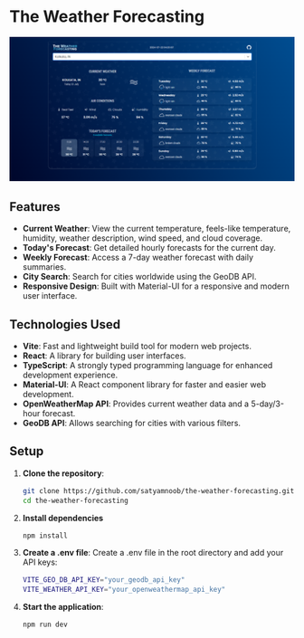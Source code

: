# The Weather Forecasting

![Screenshot](./public/Screenshot.png "The Weather Forecasting")


## Features

- **Current Weather**: View the current temperature, feels-like temperature, humidity, weather description, wind speed, and cloud coverage.
- **Today's Forecast**: Get detailed hourly forecasts for the current day.
- **Weekly Forecast**: Access a 7-day weather forecast with daily summaries.
- **City Search**: Search for cities worldwide using the GeoDB API.
- **Responsive Design**: Built with Material-UI for a responsive and modern user interface.

## Technologies Used

- **Vite**: Fast and lightweight build tool for modern web projects.
- **React**: A library for building user interfaces.
- **TypeScript**: A strongly typed programming language for enhanced development experience.
- **Material-UI**: A React component library for faster and easier web development.
- **OpenWeatherMap API**: Provides current weather data and a 5-day/3-hour forecast.
- **GeoDB API**: Allows searching for cities with various filters.

## Setup

1. **Clone the repository**:
   ```bash
   git clone https://github.com/satyamnoob/the-weather-forecasting.git
   cd the-weather-forecasting
   ```

2. **Install dependencies**
   ```bash
   npm install
   ```

3. **Create a .env file**:
Create a .env file in the root directory and add your API keys:
   ```bash
   VITE_GEO_DB_API_KEY="your_geodb_api_key"
   VITE_WEATHER_API_KEY="your_openweathermap_api_key"
   ```

4. **Start the application**:
   ```bash
   npm run dev
   ```
